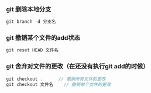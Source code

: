 ### git 删除本地分支
```python
git branch -d 分支名
```
### git 撤销某个文件的add状态
```javascript
git reset HEAD 文件名
```
### git 舍弃对文件的更改（在还没有执行git add的时候）
```javascript
git checkout .		// 撤销所有文件的更改
git checkout 文件名	// 撤销单个文件的更改
```
